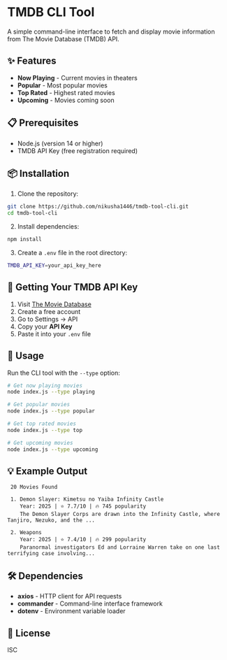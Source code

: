 # TMDB CLI Tool

A simple command-line interface to fetch and display movie information from The Movie Database (TMDB) API.

## ✨ Features

- **Now Playing** - Current movies in theaters
- **Popular** - Most popular movies
- **Top Rated** - Highest rated movies
- **Upcoming** - Movies coming soon

## 📋 Prerequisites

- Node.js (version 14 or higher)
- TMDB API Key (free registration required)

## 📦 Installation

1. Clone the repository:
```bash
git clone https://github.com/nikusha1446/tmdb-tool-cli.git
cd tmdb-tool-cli
```

2. Install dependencies:
```bash
npm install
```

3. Create a `.env` file in the root directory:
```bash
TMDB_API_KEY=your_api_key_here
```

## 🔑 Getting Your TMDB API Key

1. Visit [The Movie Database](https://www.themoviedb.org/)
2. Create a free account
3. Go to Settings → API
4. Copy your **API Key**
5. Paste it into your `.env` file

## 🚀 Usage

Run the CLI tool with the `--type` option:

```bash
# Get now playing movies
node index.js --type playing

# Get popular movies
node index.js --type popular

# Get top rated movies  
node index.js --type top

# Get upcoming movies
node index.js --type upcoming
```

## 💡 Example Output

```
 20 Movies Found

 1. Demon Slayer: Kimetsu no Yaiba Infinity Castle
    Year: 2025 | ⭐ 7.7/10 | 🔥 745 popularity
    The Demon Slayer Corps are drawn into the Infinity Castle, where Tanjiro, Nezuko, and the ...

 2. Weapons  
    Year: 2025 | ⭐ 7.4/10 | 🔥 299 popularity
    Paranormal investigators Ed and Lorraine Warren take on one last terrifying case involving...
```

## 🛠️ Dependencies

- **axios** - HTTP client for API requests
- **commander** - Command-line interface framework
- **dotenv** - Environment variable loader

## 📄 License

ISC
